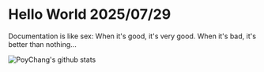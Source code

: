 # Hello World 2025/07/29

Documentation is like sex:
When it's good, it's very good.
When it's bad, it's better than nothing...

![PoyChang's github stats](https://github-readme-stats.vercel.app/api?username=poychang&show_icons=true&theme=dracula)
